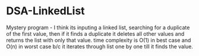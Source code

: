 # DSA-LinkedList

Mystery program
    - I think its inputing a linked list, searching for a duplicate of the
      first value, then if it finds a duplicate it deletes all other values
      and returns the list with only that value. time complexity is O(1) in 
      best case and O(n) in worst case b/c it iterates through list one by
      one till it finds the value.